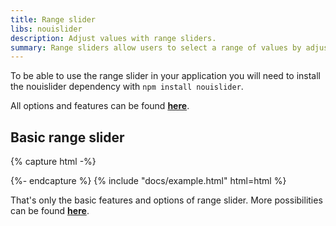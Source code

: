 ```yaml
---
title: Range slider
libs: nouislider
description: Adjust values with range sliders.
summary: Range sliders allow users to select a range of values by adjusting two handles along a track, providing an intuitive and space-efficient input method.
---
```


To be able to use the range slider in your application you will need to install the nouislider dependency with `npm install nouislider`.

All options and features can be found [**here**](https://refreshless.com/nouislider/).

## Basic range slider

{% capture html -%}
<div id="range-simple"></div>
<script>
  document.addEventListener("DOMContentLoaded", function () {
    window.noUiSlider &&
      noUiSlider.create(document.getElementById("range-simple"), {
        start: 20,
        connect: [true, false],
        step: 10,
        range: {
          min: 0,
          max: 100,
        },
      });
  });
</script>
{%- endcapture %}
{% include "docs/example.html" html=html %}

That's only the basic features and options of range slider. More possibilities can be found [**here**](https://refreshless.com/nouislider/).
